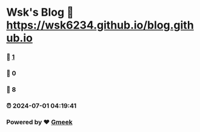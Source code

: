 # Wsk's Blog :link: https://wsk6234.github.io/blog.github.io 
### :page_facing_up: [1](https://wsk6234.github.io/blog.github.io/tag.html) 
### :speech_balloon: 0 
### :hibiscus: 8 
### :alarm_clock: 2024-07-01 04:19:41 
### Powered by :heart: [Gmeek](https://github.com/Meekdai/Gmeek)
